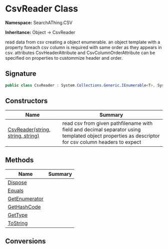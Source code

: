 # CsvReader<T> Class
**Namespace:** SearchAThing.CSV

**Inheritance:** Object → CsvReader<T>

read data from csv creating a object enumerable.
            an object template with a property foreach csv column is required with same order as they appears in csv.
            attributes CsvHeaderAttribute and CsvColumnOrderAttribute can be specified on properties to custommize header and order.

## Signature
```csharp
public class CsvReader : System.Collections.Generic.IEnumerable<T>, System.Collections.IEnumerable, System.IDisposable
```
## Constructors
|**Name**|**Summary**|
|---|---|
|[CsvReader<T>(string, string, string)](CsvReader-1/ctors.md)|read csv from given pathfilename with field and decimal separator using templated object properties as descriptor for csv column headers to expect|
## Methods
|**Name**|**Summary**|
|---|---|
|[Dispose](CsvReader-1/Dispose.md)||
|[Equals](CsvReader-1/Equals.md)||
|[GetEnumerator](CsvReader-1/GetEnumerator.md)||
|[GetHashCode](CsvReader-1/GetHashCode.md)||
|[GetType](CsvReader-1/GetType.md)||
|[ToString](CsvReader-1/ToString.md)||
## Conversions
